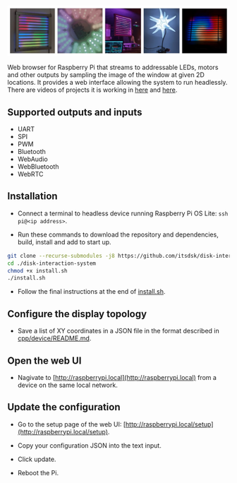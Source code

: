 ![Photos of projects realised using this software](/examples/media/cover.webp "Cover image")

Web browser for Raspberry Pi that streams to addressable LEDs, motors and other outputs by sampling the image of the window at given 2D locations. It provides a web interface allowing the system to run headlessly. There are videos of projects it is working in [here](examples/media/corona_lamp.mp4) and [here](exmples/media/square_two.mp4).

## Supported outputs and inputs

- UART
- SPI
- PWM
- Bluetooth
- WebAudio
- WebBluetooth
- WebRTC

## Installation

- Connect a terminal to headless device running Raspberry Pi OS Lite: `ssh pi@<ip address>`.

- Run these commands to download the repository and dependencies, build, install and add to start up.

```bash
git clone --recurse-submodules -j8 https://github.com/itsdsk/disk-interaction-system.git
cd ./disk-interaction-system
chmod +x install.sh
./install.sh
```

- Follow the final instructions at the end of [install.sh](install.sh).

## Configure the display topology

- Save a list of XY coordinates in a JSON file in the format described in [cpp/device/README.md](cpp/device/README.md).

## Open the web UI

- Nagivate to [http://raspberrypi.local](http://raspberrypi.local) from a device on the same local network.

## Update the configuration

- Go to the setup page of the web UI: [http://raspberrypi.local/setup](http://raspberrypi.local/setup).

- Copy your configuration JSON into the text input.

- Click update.

- Reboot the Pi.
